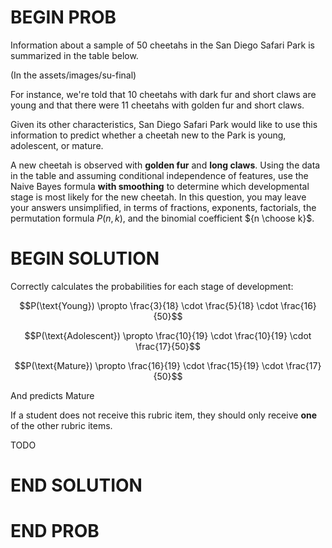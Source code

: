 # BEGIN PROB

Information about a sample of 50 cheetahs in the San Diego Safari Park
is summarized in the table below.

<!-- ::: center
![image](final-images/su24_bayes.png){width="90%"}
::: -->

(In the assets/images/su-final)

For instance, we're told that 10 cheetahs with dark fur and short claws
are young and that there were 11 cheetahs with golden fur and short
claws.

Given its other characteristics, San Diego Safari Park would like to use
this information to predict whether a cheetah new to the Park is young,
adolescent, or mature.

A new cheetah is observed with **golden fur** and **long claws**. Using
the data in the table and assuming conditional independence of features,
use the Naive Bayes formula **with smoothing** to determine which
developmental stage is most likely for the new cheetah. In this
question, you may leave your answers unsimplified, in terms of
fractions, exponents, factorials, the permutation formula $P(n, k)$, and
the binomial coefficient ${n \choose k}$.


# BEGIN SOLUTION

Correctly calculates the probabilities for each stage of development:

$$P(\text{Young}) \propto \frac{3}{18} \cdot \frac{5}{18} \cdot \frac{16}{50}$$ 

$$P(\text{Adolescent}) \propto \frac{10}{19} \cdot \frac{10}{19} \cdot \frac{17}{50}$$ 

$$P(\text{Mature}) \propto \frac{16}{19} \cdot \frac{15}{19} \cdot \frac{17}{50}$$

And predicts Mature 

If a student does not receive this rubric item, they should only receive **one** of the other rubric items.

TODO

# END SOLUTION

# END PROB